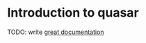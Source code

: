# Introduction to quasar

TODO: write [great documentation](http://jacobian.org/writing/what-to-write/)
